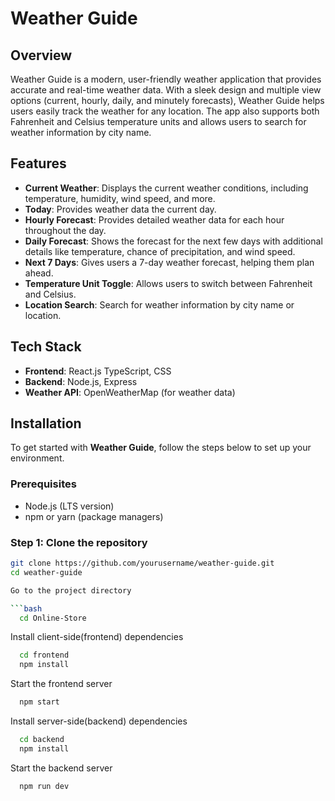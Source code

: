 # Weather Guide

## Overview
Weather Guide is a modern, user-friendly weather application that provides accurate and real-time weather data. With a sleek design and multiple view options (current, hourly, daily, and minutely forecasts), Weather Guide helps users easily track the weather for any location. The app also supports both Fahrenheit and Celsius temperature units and allows users to search for weather information by city name.

## Features

- **Current Weather**: Displays the current weather conditions, including temperature, humidity, wind speed, and more.
- **Today**: Provides weather data the current day.
- **Hourly Forecast**: Provides detailed weather data for each hour throughout the day.
- **Daily Forecast**: Shows the forecast for the next few days with additional details like temperature, chance of precipitation, and wind speed.
- **Next 7 Days**: Gives users a 7-day weather forecast, helping them plan ahead.
- **Temperature Unit Toggle**: Allows users to switch between Fahrenheit and Celsius.
- **Location Search**: Search for weather information by city name or location.

## Tech Stack

- **Frontend**: React.js TypeScript, CSS
- **Backend**: Node.js, Express
- **Weather API**: OpenWeatherMap (for weather data)
  
## Installation

To get started with **Weather Guide**, follow the steps below to set up your environment.

### Prerequisites

- Node.js (LTS version)
- npm or yarn (package managers)

### Step 1: Clone the repository

```bash
git clone https://github.com/yourusername/weather-guide.git
cd weather-guide

Go to the project directory

```bash
  cd Online-Store
```

Install client-side(frontend) dependencies

```bash
  cd frontend
  npm install
```

Start the frontend server

```bash
  npm start
```

Install server-side(backend) dependencies

```bash
  cd backend
  npm install
```

Start the backend server

```bash
  npm run dev
```
